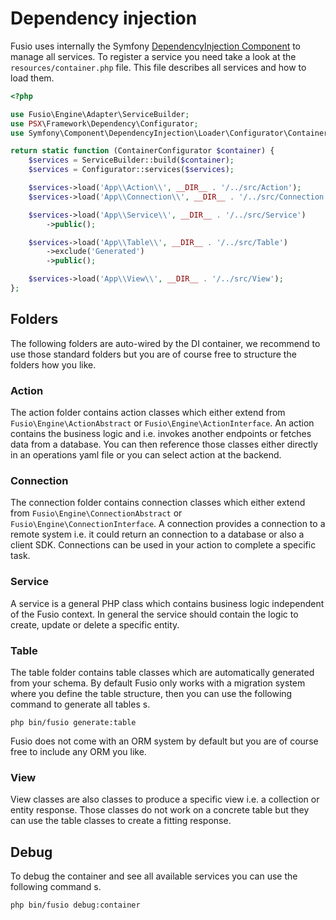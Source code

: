 
# Dependency injection

Fusio uses internally the Symfony [DependencyInjection Component](https://symfony.com/doc/current/components/dependency_injection.html)
to manage all services. To register a service you need take a look at the `resources/container.php` file. This file
describes all services and how to load them.

```php
<?php

use Fusio\Engine\Adapter\ServiceBuilder;
use PSX\Framework\Dependency\Configurator;
use Symfony\Component\DependencyInjection\Loader\Configurator\ContainerConfigurator;

return static function (ContainerConfigurator $container) {
    $services = ServiceBuilder::build($container);
    $services = Configurator::services($services);

    $services->load('App\\Action\\', __DIR__ . '/../src/Action');
    $services->load('App\\Connection\\', __DIR__ . '/../src/Connection');

    $services->load('App\\Service\\', __DIR__ . '/../src/Service')
        ->public();

    $services->load('App\\Table\\', __DIR__ . '/../src/Table')
        ->exclude('Generated')
        ->public();

    $services->load('App\\View\\', __DIR__ . '/../src/View');
};

```

## Folders

The following folders are auto-wired by the DI container, we recommend to use those standard folders but you are of
course free to structure the folders how you like.

### Action

The action folder contains action classes which either extend from `Fusio\Engine\ActionAbstract` or
`Fusio\Engine\ActionInterface`. An action contains the business logic and i.e. invokes another endpoints or fetches
data from a database. You can then reference those classes either directly in an operations yaml file or you can select
action at the backend.

### Connection

The connection folder contains connection classes which either extend from `Fusio\Engine\ConnectionAbstract` or
`Fusio\Engine\ConnectionInterface`. A connection provides a connection to a remote system i.e. it could return an
connection to a database or also a client SDK. Connections can be used in your action to complete a specific task.

### Service

A service is a general PHP class which contains business logic independent of the Fusio context. In general the service
should contain the logic to create, update or delete a specific entity.

### Table

The table folder contains table classes which are automatically generated from your schema. By default Fusio only works
with a migration system where you define the table structure, then you can use the following command to generate all
tables s.

```
php bin/fusio generate:table
```

Fusio does not come with an ORM system by default but you are of course free to include any ORM you like.

### View

View classes are also classes to produce a specific view i.e. a collection or entity response. Those classes do not work
on a concrete table but they can use the table classes to create a fitting response. 

## Debug

To debug the container and see all available services you can use the following command s.

```
php bin/fusio debug:container
```
